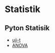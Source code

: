 # Statistik

## Pyton Statisik 
* [uji-t](https://github.com/AhmadFirmanto/Statistik/blob/main/t_stat.ipynb)
* [ANOVA](https://github.com/AhmadFirmanto/Statistik/blob/main/anova.ipynb)
